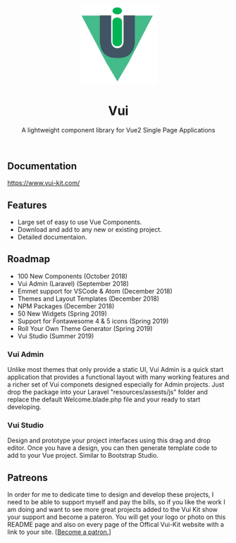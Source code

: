 <p align="center">
  <a href="https://www.vui-kit.com/">
    <img src="vui-logo.png" width="180px" />
  </a>

  <h1 align="center">Vui</h1>

  <p align="center">
    A lightweight component library for Vue2 Single Page Applications
  </p>
</p>

<br>

## Documentation

<https://www.vui-kit.com/>

## Features
- Large set of easy to use Vue Components.
- Download and add to any new or existing project.
- Detailed documentaion.

## Roadmap
- 100 New Components (October 2018)
- Vui Admin (Laravel) (September 2018)
- Emmet support for VSCode & Atom (December 2018)
- Themes and Layout Templates (December 2018)
- NPM Packages (December 2018)
- 50 New Widgets (Spring 2019)
- Support for Fontawesome 4 & 5 icons (Spring 2019)
- Roll Your Own Theme Generator (Spring 2019)
- Vui Studio (Summer 2019)

### Vui Admin
Unlike most themes that only provide a static UI, Vui Admin is a quick start application that provides a functional layout with many working features and a richer set of Vui componets designed especially for Admin projects. Just drop the package into your Laravel "resources/assests/js" folder and replace the default Welcome.blade.php file and your ready to start developing. 

### Vui Studio
Design and prototype your project interfaces using this drag and drop editor. Once you have a design, you can then generate
template code to add to your Vue project. Similar to Bootstrap Studio.

## Patreons
In order for me to dedicate time to design and develop these projects, I need to be able to support myself and pay the bills, so if you like the work I am doing and want to see more great projects added to the Vui Kit show your support and
become a pateron. You will get your logo or photo on this README page and also on every page of the Offical Vui-Kit website with a link to your site. [<a href="https://www.patreon.com/joe_lomoglio">Become a patron.</a>]
